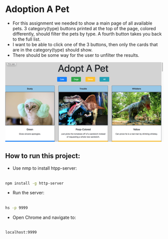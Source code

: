 # Adoption A Pet

- For this assignment we needed to show a main page of all available pets. 3 category(type) buttons printed at the top of the page, colored differently, should filter the pets by type. A fourth button takes you back to the full list.
- I want to be able to click one of the 3 buttons, then only the cards that are in the category(type) should show.
- There should be some way for the user to unfilter the results.


![Main Screenshot](./screenshots/main-screenshot.png)


## How to run this project:

* Use nmp to install htpp-server:

```sh

npm install -g http-server

```
* Run the server:

```sh

hs -p 9999

```

* Open Chrome and navigate to:

```

localhost:9999

```